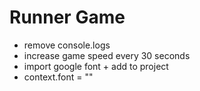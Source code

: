 # Runner Game

- remove console.logs
- increase game speed every 30 seconds
- import google font + add to project
- context.font = ""
